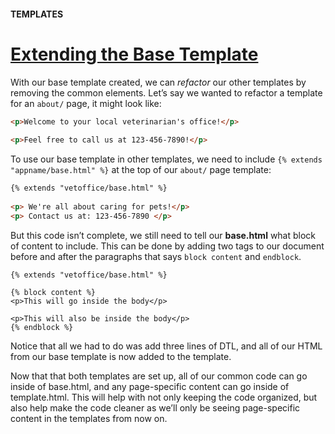 #### TEMPLATES

# [Extending the Base Template](https://www.codecademy.com/paths/build-python-web-apps-with-django/tracks/templates-in-django/modules/django-templates/lessons/django-templates-lesson/exercises/extending-the-base-template)

With our base template created, we can *refactor* our other templates by removing the common elements. 
Let’s say we wanted to refactor a template for an `about/` page, it might look like:
```HTML
<p>Welcome to your local veterinarian's office!</p>
 
<p>Feel free to call us at 123-456-7890!</p>
```
To use our base template in other templates, we need to include `{% extends "appname/base.html" %}` at the top of our `about/` page template:
```HTML
{% extends "vetoffice/base.html" %}
 
<p> We're all about caring for pets!</p>
<p> Contact us at: 123-456-7890 </p>
```
But this code isn’t complete, we still need to tell our **base.html** what block of content to include. 
This can be done by adding two tags to our document before and after the paragraphs that says `block content` and `endblock`.
```xhtml
{% extends "vetoffice/base.html" %}
 
{% block content %}
<p>This will go inside the body</p>
 
<p>This will also be inside the body</p>
{% endblock %}
```
Notice that all we had to do was add three lines of DTL, and all of our HTML from our base template is now added to the template.

Now that that both templates are set up, all of our common code can go inside of base.html, and any page-specific content can go inside of template.html. This will help with not only keeping the code organized, but also help make the code cleaner as we’ll only be seeing page-specific content in the templates from now on.
